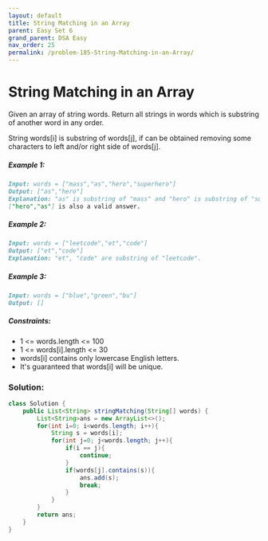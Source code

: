 ```yaml
---
layout: default
title: String Matching in an Array
parent: Easy Set 6
grand_parent: DSA Easy
nav_order: 25
permalink: /problem-185-String-Matching-in-an-Array/
---
```

# String Matching in an Array
Given an array of string words. Return all strings in words which is substring of another word in any order.

String words[i] is substring of words[j], if can be obtained removing some characters to left and/or right side of words[j].

##### Example 1:
```markdown
Input: words = ["mass","as","hero","superhero"]
Output: ["as","hero"]
Explanation: "as" is substring of "mass" and "hero" is substring of "superhero".
["hero","as"] is also a valid answer.
```
##### Example 2:
```markdown
Input: words = ["leetcode","et","code"]
Output: ["et","code"]
Explanation: "et", "code" are substring of "leetcode".
```
##### Example 3:
```markdown
Input: words = ["blue","green","bu"]
Output: []
```
##### Constraints:
* 1 <= words.length <= 100
* 1 <= words[i].length <= 30
* words[i] contains only lowercase English letters.
* It's guaranteed that words[i] will be unique.

### Solution:
```java
class Solution {
    public List<String> stringMatching(String[] words) {
        List<String>ans = new ArrayList<>();
        for(int i=0; i<words.length; i++){
            String s = words[i];
            for(int j=0; j<words.length; j++){
                if(i == j){
                    continue;
                }
                if(words[j].contains(s)){
                    ans.add(s);
                    break;
                }
            }
        }
        return ans;
    }
}
```